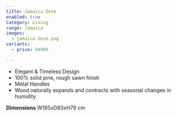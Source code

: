 ```yaml
---
title: Jamaica Desk
enabled: true
Category: Living
range: Jamaica
images:
  - jamaica desk.png
variants:
  - price: 94900

---
```

* Elegant & Timeless Design
* 100% solid pine, rough sawn finish
* Metal Handles
* Wood naturally expands and contracts with seasonal changes in humidity

**Dimensions**
W165xD83xH79 cm